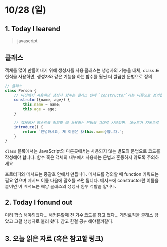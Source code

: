 # 10/28 (일)

## 1. Today I learend

> javascript

## 클래스
객체를 많이 만들어내기 위해 생성자를 사용 
클래스는 생성자의 기능을 대체, `class` 표현식을 사용하면, 생성자와 같은 기능을 하는 함수를 훨씬 더 깔끔한 문법으로 정의

```js
// 클래스
class Person {
    // 이전에서 사용하던 생성자 함수는 클래스 안에 `constructor`라는 이름으로 정의합니다.
    construtor({name, age}) {
        this.name = name;
        this.age = age;
    }

    // 객체에서 메소드를 정의할 때 사용하는 문법을 그대로 사용하면, 메소드가 자동으로 `Person.prototype`에 저장됩니다.
    introduce() {
        return `안녕하세요, 제 이름은 ${this.name}입니다.`;
    }
}
```
`class` 블록에서는 JavaScript의 다른곳에서는 사용되지 않는 별도의 문법으로 코드를 작성해야 합니다. 함수 혹은 객체의 내부에서 사용하는 문법과 혼동하지 않도록 주의하세요

프로터피와 메서드는 중괄호 안에서 만듭니다. 메서드를 정의할 때 function 키워드는 필요 없으며 메서드 이름 다음에 괄호를 쓰면 됩니다. 메서드에 constructor란 이름을 붙이면 이 메서드는 해당 클래스의 생성자 함수 역활을 합니다. 


## 2. Today I fonund out
미리 학습 해야되겠다... 해커톤할때 전 기수 코드를 참고 했다... 게임로직을 클래스 담았고 그걸 생성자로 불러 왔다. 참고 한걸 공부 해야될꺼같다.

## 3. 오늘 읽은 자료 (혹은 참고할 링크)